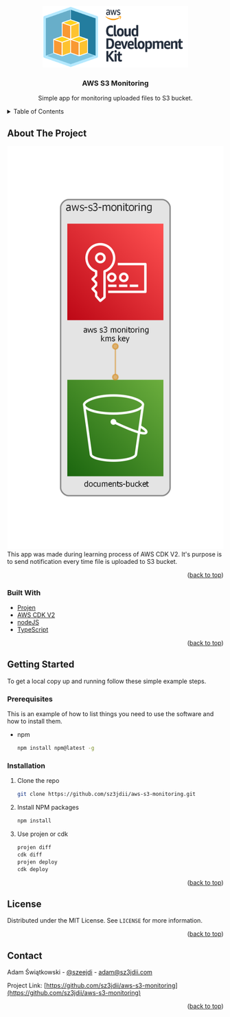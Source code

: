 <div id="top"></div>



<!-- PROJECT LOGO -->
<br />
<div align="center">
  <a href="https://github.com/sz3jdii/aws-s3-monitoring">
    <img src="images/cdk-logo.png" alt="Logo" width="340" height="143">
  </a>

<h3 align="center">AWS S3 Monitoring</h3>

  <p align="center">
    Simple app for monitoring uploaded files to S3 bucket.
    <br />
  </p>
</div>



<!-- TABLE OF CONTENTS -->
<details>
  <summary>Table of Contents</summary>
  <ol>
    <li>
      <a href="#about-the-project">About The Project</a>
      <ul>
        <li><a href="#built-with">Built With</a></li>
      </ul>
    </li>
    <li>
      <a href="#getting-started">Getting Started</a>
      <ul>
        <li><a href="#prerequisites">Prerequisites</a></li>
        <li><a href="#installation">Installation</a></li>
      </ul>
    </li>
    <li><a href="#license">License</a></li>
    <li><a href="#contact">Contact</a></li>
  </ol>
</details>



<!-- ABOUT THE PROJECT -->
## About The Project
<div align="center">
    <img src="diagram.png" alt="diagram">
</div>
This app was made during learning process of AWS CDK V2. It's purpose is to send notification every time file is uploaded to S3 bucket.

<p align="right">(<a href="#top">back to top</a>)</p>



### Built With

* [Projen](https://github.com/projen/projen)
* [AWS CDK V2](https://docs.aws.amazon.com/cdk/v2/guide/home.html)
* [nodeJS](https://nodejs.org/en/)
* [TypeScript](https://www.typescriptlang.org/)

<p align="right">(<a href="#top">back to top</a>)</p>



<!-- GETTING STARTED -->
## Getting Started

To get a local copy up and running follow these simple example steps.

### Prerequisites

This is an example of how to list things you need to use the software and how to install them.
* npm
  ```sh
  npm install npm@latest -g
  ```

### Installation

1. Clone the repo
   ```sh
   git clone https://github.com/sz3jdii/aws-s3-monitoring.git
   ```
2. Install NPM packages
   ```sh
   npm install
   ```
3. Use projen or cdk
   ```sh
   projen diff
   cdk diff
   projen deploy
   cdk deploy
   ```
<p align="right">(<a href="#top">back to top</a>)</p>

<!-- LICENSE -->
## License

Distributed under the MIT License. See `LICENSE` for more information.

<p align="right">(<a href="#top">back to top</a>)</p>



<!-- CONTACT -->
## Contact

Adam Świątkowski - [@szeejdi](https://twitter.com/szeejdi) - adam@sz3jdii.com

Project Link: [https://github.com/sz3jdii/aws-s3-monitoring](https://github.com/sz3jdii/aws-s3-monitoring)

<p align="right">(<a href="#top">back to top</a>)</p>